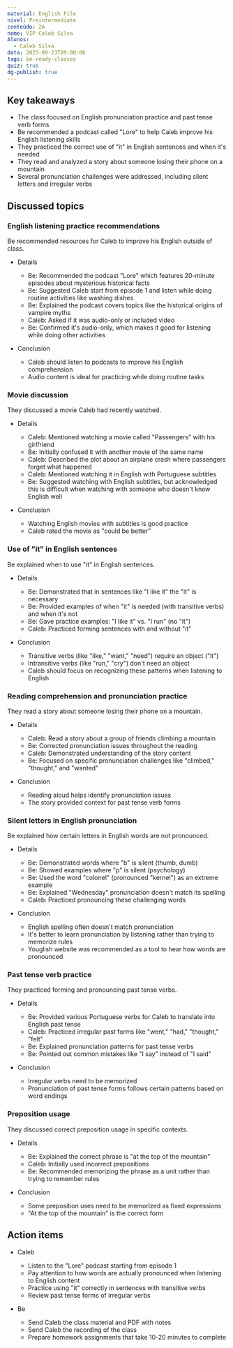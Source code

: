 ```yaml
---
material: English File
nivel: Preintermediate
conteúdo: 2A
nome: VIP Caleb Silva
Alunos:
  - Caleb Silva
data: 2025-09-23T09:00:00
tags: be-ready-classes
quiz: true
dg-publish: true
---
```

## Key takeaways

- The class focused on English pronunciation practice and past tense verb forms
- Be recommended a podcast called "Lore" to help Caleb improve his English listening skills
- They practiced the correct use of "it" in English sentences and when it's needed
- They read and analyzed a story about someone losing their phone on a mountain
- Several pronunciation challenges were addressed, including silent letters and irregular verbs

## Discussed topics

### English listening practice recommendations

Be recommended resources for Caleb to improve his English outside of class.

- Details
    
    - Be: Recommended the podcast "Lore" which features 20-minute episodes about mysterious historical facts
    - Be: Suggested Caleb start from episode 1 and listen while doing routine activities like washing dishes
    - Be: Explained the podcast covers topics like the historical origins of vampire myths
    - Caleb: Asked if it was audio-only or included video
    - Be: Confirmed it's audio-only, which makes it good for listening while doing other activities
- Conclusion
    
    - Caleb should listen to podcasts to improve his English comprehension
    - Audio content is ideal for practicing while doing routine tasks

### Movie discussion

They discussed a movie Caleb had recently watched.

- Details
    
    - Caleb: Mentioned watching a movie called "Passengers" with his girlfriend
    - Be: Initially confused it with another movie of the same name
    - Caleb: Described the plot about an airplane crash where passengers forget what happened
    - Caleb: Mentioned watching it in English with Portuguese subtitles
    - Be: Suggested watching with English subtitles, but acknowledged this is difficult when watching with someone who doesn't know English well
- Conclusion
    
    - Watching English movies with subtitles is good practice
    - Caleb rated the movie as "could be better"

### Use of "it" in English sentences

Be explained when to use "it" in English sentences.

- Details
    
    - Be: Demonstrated that in sentences like "I like it" the "it" is necessary
    - Be: Provided examples of when "it" is needed (with transitive verbs) and when it's not
    - Be: Gave practice examples: "I like it" vs. "I run" (no "it")
    - Caleb: Practiced forming sentences with and without "it"
- Conclusion
    
    - Transitive verbs (like "like," "want," "need") require an object ("it")
    - Intransitive verbs (like "run," "cry") don't need an object
    - Caleb should focus on recognizing these patterns when listening to English

### Reading comprehension and pronunciation practice

They read a story about someone losing their phone on a mountain.

- Details
    
    - Caleb: Read a story about a group of friends climbing a mountain
    - Be: Corrected pronunciation issues throughout the reading
    - Caleb: Demonstrated understanding of the story content
    - Be: Focused on specific pronunciation challenges like "climbed," "thought," and "wanted"
- Conclusion
    
    - Reading aloud helps identify pronunciation issues
    - The story provided context for past tense verb forms

### Silent letters in English pronunciation

Be explained how certain letters in English words are not pronounced.

- Details
    
    - Be: Demonstrated words where "b" is silent (thumb, dumb)
    - Be: Showed examples where "p" is silent (psychology)
    - Be: Used the word "colonel" (pronounced "kernel") as an extreme example
    - Be: Explained "Wednesday" pronunciation doesn't match its spelling
    - Caleb: Practiced pronouncing these challenging words
- Conclusion
    
    - English spelling often doesn't match pronunciation
    - It's better to learn pronunciation by listening rather than trying to memorize rules
    - Youglish website was recommended as a tool to hear how words are pronounced

### Past tense verb practice

They practiced forming and pronouncing past tense verbs.

- Details
    
    - Be: Provided various Portuguese verbs for Caleb to translate into English past tense
    - Caleb: Practiced irregular past forms like "went," "had," "thought," "felt"
    - Be: Explained pronunciation patterns for past tense verbs
    - Be: Pointed out common mistakes like "I say" instead of "I said"
- Conclusion
    
    - Irregular verbs need to be memorized
    - Pronunciation of past tense forms follows certain patterns based on word endings

### Preposition usage

They discussed correct preposition usage in specific contexts.

- Details
    
    - Be: Explained the correct phrase is "at the top of the mountain"
    - Caleb: Initially used incorrect prepositions
    - Be: Recommended memorizing the phrase as a unit rather than trying to remember rules
- Conclusion
    
    - Some preposition uses need to be memorized as fixed expressions
    - "At the top of the mountain" is the correct form

## Action items

- Caleb
    
    - Listen to the "Lore" podcast starting from episode 1
    - Pay attention to how words are actually pronounced when listening to English content
    - Practice using "it" correctly in sentences with transitive verbs
    - Review past tense forms of irregular verbs
- Be
    
    - Send Caleb the class material and PDF with notes
    - Send Caleb the recording of the class
    - Prepare homework assignments that take 10-20 minutes to complete
